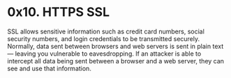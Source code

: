 # 0x10. HTTPS SSL

SSL allows sensitive information such as credit card numbers, social
security numbers, and login credentials to be transmitted securely.
Normally, data sent between browsers and web servers is sent in plain
text — leaving you vulnerable to eavesdropping. If an attacker is able
to intercept all data being sent between a browser and a web server,
they can see and use that information.
